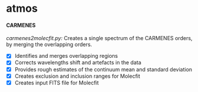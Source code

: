 # atmos
#### CARMENES
*carmenes2molecfit.py:* Creates a single spectrum of the CARMENES orders,
by merging the overlapping orders.
- [x] Identifies and merges overlapping regions
- [x] Corrects wavelengths shift and artefacts in the data
- [x] Provides rough estimates of the continuum mean and standard deviation
- [x] Creates exclusion and inclusion ranges for Molecfit
- [x] Creates input FITS file for Molecfit
